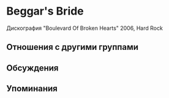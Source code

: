 # Beggar's Bride

Дискография
"Boulevard Of Broken Hearts" 2006, Hard Rock

## Отношения с другими группами


## Обсуждения


## Упоминания

